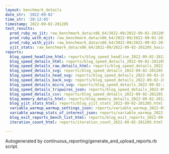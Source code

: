 ```yaml
---
layout: benchmark_details
date_str: '2022-09-02'
time_str: '20:12:05'
timestamp: 2022-09-02-201205
test_results:
  prod_ruby_no_jit: raw_benchmark_data/x86_64/2022-09/2022-09-02-201205_basic_benchmark_prod_ruby_no_jit.json
  prod_ruby_with_mjit: raw_benchmark_data/x86_64/2022-09/2022-09-02-201205_basic_benchmark_prod_ruby_with_mjit.json
  prod_ruby_with_yjit: raw_benchmark_data/x86_64/2022-09/2022-09-02-201205_basic_benchmark_prod_ruby_with_yjit.json
  yjit_stats: raw_benchmark_data/x86_64/2022-09/2022-09-02-201205_basic_benchmark_yjit_stats.json
reports:
  blog_speed_headline_html: reports/blog_speed_headline_2022-09-02-201205.html
  blog_speed_details_html: reports/blog_speed_details_2022-09-02-201205.html
  blog_speed_details_raw_details_html: reports/blog_speed_details_2022-09-02-201205.raw_details.html
  blog_speed_details_svg: reports/blog_speed_details_2022-09-02-201205.svg
  blog_speed_details_head_svg: reports/blog_speed_details_2022-09-02-201205.head.svg
  blog_speed_details_back_svg: reports/blog_speed_details_2022-09-02-201205.back.svg
  blog_speed_details_micro_svg: reports/blog_speed_details_2022-09-02-201205.micro.svg
  blog_speed_details_tripwires_json: reports/blog_speed_details_2022-09-02-201205.tripwires.json
  blog_speed_details_csv: reports/blog_speed_details_2022-09-02-201205.csv
  blog_memory_details_html: reports/blog_memory_details_2022-09-02-201205.html
  blog_yjit_stats_html: reports/blog_yjit_stats_2022-09-02-201205.html
  variable_warmup_warmup_settings_json: reports/variable_warmup_2022-09-02-201205.warmup_settings.json
  variable_warmup_stats_of_interest_json: reports/variable_warmup_2022-09-02-201205.stats_of_interest.json
  blog_exit_reports_bench_list_html: reports/blog_exit_reports_2022-09-02-201205.bench_list.html
  iteration_count_html: reports/iteration_count_2022-09-02-201205.html

---
```

Autogenerated by continuous_reporting/generate_and_upload_reports.rb script.

